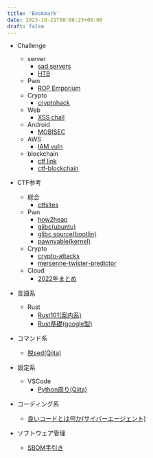 ```yaml
---
title: 'Bookmark'
date: 2023-10-21T00:06:23+09:00
draft: false
---
```

- Challenge
  - server
    - [sad servers](https://sadservers.com/scenarios)
    - [HTB](https://app.hackthebox.com/starting-point)
  - Pwn
    - [ROP Emporium](https://ropemporium.com/)
  - Crypto
    - [cryptohack](https://cryptohack.org/challenges/)
  - Web
    - [XSS chall](https://blog.intigriti.com/hackademy/xss-challenges/)
  - Android
    - [MOBISEC](https://challs.reyammer.io/login?next=%2Fchallenges%3F)
  - AWS
    - [IAM vuln](https://github.com/minaminao/ctf-blockchain)
  - blockchain
    - [ctf link](https://unchain-tech.github.io/audit-book/6/)
    - [ctf-blockchain](https://github.com/minaminao/ctf-blockchain)

- CTF参考 
  - 総合
    - [ctfsites](https://ctfsites.github.io/)
  - Pwn
    - [how2heap](https://github.com/shellphish/how2heap)
    - [glibc(ubuntu)](https://launchpad.net/ubuntu/+source/glibc/)
    - [glibc source(bootlin)](https://elixir.bootlin.com/glibc/glibc-2.35/source)
    - [pawnyable(kernel)](https://pawnyable.cafe/)
  - Crypto
    - [crypto-attacks](https://github.com/jvdsn/crypto-attacks/tree/master)
    - [mersenne-twister-predictor](https://github.com/kakur41/mersenne-twister-predictor)
  - Cloud
    - [2022年まとめ](https://scgajge12.hatenablog.com/entry/ctf_cloud_2022)

- 言語系
  - Rust
    - [Rust101(案内系)](https://rust-lang.guide/guide/learn-rust/index.html)
    - [Rust基礎(google製)](https://doc.rust-jp.rs/book-ja/title-page.html)
- コマンド系
  - [脱sed(Qiita)](https://qiita.com/ko1nksm/items/b4b342f77f6d3ee1a0a9)

- 設定系
  - VSCode
    - [Python周り(Qiita)](https://qiita.com/nanato12/items/ddf26487eb30714251c3)

- コーディング系
  - [良いコードとは何か(サイバーエージェント)](https://speakerdeck.com/moriatsushi/liang-ikodotohahe-ka-enziniaxin-zu-yan-xiu-suraidogong-kai)

- ソフトウェア管理
  - [SBOM手引き](https://www.meti.go.jp/press/2023/07/20230728004/20230728004.html)
